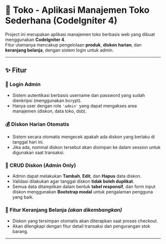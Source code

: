 # 🛒 Toko - Aplikasi Manajemen Toko Sederhana (CodeIgniter 4)

Project ini merupakan aplikasi manajemen toko berbasis web yang dibuat menggunakan **CodeIgniter 4**.  
Fitur utamanya mencakup pengelolaan **produk**, **diskon harian**, dan **keranjang belanja**, dengan sistem login untuk admin.

---

## ✨ Fitur

### 🔐 Login Admin

- Sistem autentikasi berbasis username dan password yang sudah dienkripsi (menggunakan bcrypt).
- Hanya user dengan role `'admin'` yang dapat mengakses area manajemen (diskon, data toko, dsb).

### 💰 Diskon Harian Otomatis

- Sistem secara otomatis mengecek apakah ada diskon yang berlaku di tanggal hari ini.
- Jika ada, nominal diskon tersebut akan disimpan ke dalam session untuk digunakan saat transaksi.

### 🧾 CRUD Diskon (Admin Only)

- Admin dapat melakukan **Tambah**, **Edit**, dan **Hapus** data diskon.
- Validasi dilakukan agar tanggal diskon **tidak boleh duplikat**.
- Semua data ditampilkan dalam bentuk **tabel responsif**, dan form input diskon menggunakan **Bootstrap modal** untuk pengalaman pengguna yang baik.

### 🛒 Fitur Keranjang Belanja _(akan dikembangkan)_

- Diskon yang tersimpan otomatis akan diterapkan saat proses checkout.
- Akan dilengkapi dengan fitur detail transaksi dan pengurangan stok barang.

---

